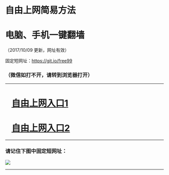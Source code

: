 ﻿# 自由上网简易方法

# 电脑、手机一键翻墙

（2017/10/09 更新，网址有效）

固定短网址：https://git.io/free99

### （微信如打不开，请转到浏览器打开）


***





# &nbsp;&nbsp; <a href="http://ft97649974.fwq-tz-1001.info/fwqtz01.html?t=10090015119 " target="_blank">自由上网入口1</a>
# &nbsp;&nbsp; <a href="http://ft193423734.fwq-tz-1002.info/fwqtz02.html?t=100900114586 " target="_blank">自由上网入口2</a>
***

### 请记住下图中固定短网址：

<img src="https://s3-us-west-2.amazonaws.com/fwq-1001/yjfq-20170905okok.png" /> 


***

